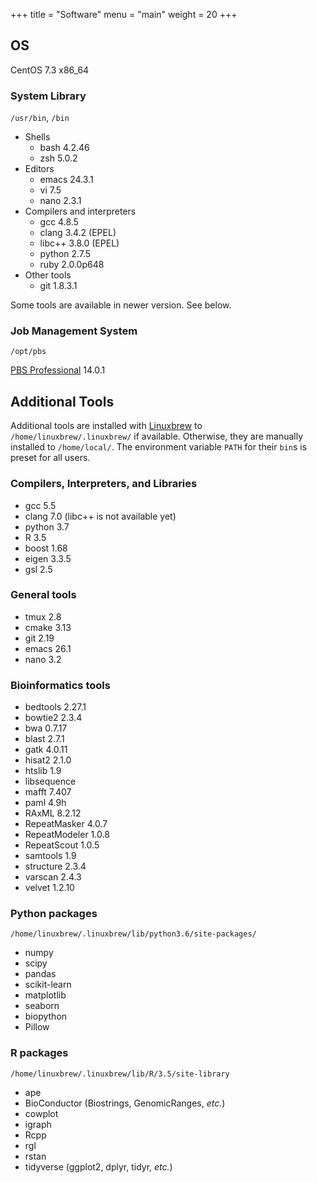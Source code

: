 +++
title = "Software"
menu = "main"
weight = 20
+++

## OS

CentOS 7.3 x86_64

### System Library

`/usr/bin`, `/bin`

- Shells
    - bash 4.2.46
    - zsh 5.0.2
- Editors
    - emacs 24.3.1
    - vi 7.5
    - nano 2.3.1
- Compilers and interpreters
    - gcc 4.8.5
    - clang 3.4.2 (EPEL)
    - libc++ 3.8.0 (EPEL)
    - python 2.7.5
    - ruby 2.0.0p648
- Other tools
    - git 1.8.3.1

Some tools are available in newer version. See below.

### Job Management System

`/opt/pbs`

[PBS Professional](http://pbspro.org/) 14.0.1


## Additional Tools

Additional tools are installed with [Linuxbrew](http://linuxbrew.sh/)
to `/home/linuxbrew/.linuxbrew/` if available.
Otherwise, they are manually installed to `/home/local/`.
The environment variable `PATH` for their `bin`s is preset for all users.

### Compilers, Interpreters, and Libraries

- gcc 5.5
- clang 7.0 (libc++ is not available yet)
- python 3.7
- R 3.5
- boost 1.68
- eigen 3.3.5
- gsl 2.5

### General tools

- tmux 2.8
- cmake 3.13
- git 2.19
- emacs 26.1
- nano 3.2

### Bioinformatics tools

- bedtools 2.27.1
- bowtie2 2.3.4
- bwa 0.7.17
- blast 2.7.1
- gatk 4.0.11
- hisat2 2.1.0
- htslib 1.9
- libsequence
- mafft 7.407
- paml 4.9h
- RAxML 8.2.12
- RepeatMasker 4.0.7
- RepeatModeler 1.0.8
- RepeatScout 1.0.5
- samtools 1.9
- structure 2.3.4
- varscan 2.4.3
- velvet 1.2.10

### Python packages

`/home/linuxbrew/.linuxbrew/lib/python3.6/site-packages/`

- numpy
- scipy
- pandas
- scikit-learn
- matplotlib
- seaborn
- biopython
- Pillow

### R packages

`/home/linuxbrew/.linuxbrew/lib/R/3.5/site-library`

- ape
- BioConductor (Biostrings, GenomicRanges, *etc.*)
- cowplot
- igraph
- Rcpp
- rgl
- rstan
- tidyverse (ggplot2, dplyr, tidyr, *etc.*)
